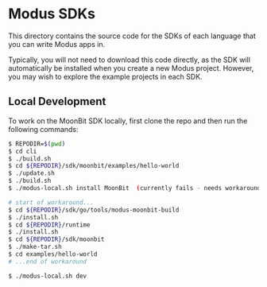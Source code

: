 # Modus SDKs

This directory contains the source code for the SDKs of each language that you can write Modus apps
in.

Typically, you will not need to download this code directly, as the SDK will automatically be
installed when you create a new Modus project. However, you may wish to explore the example projects
in each SDK.

## Local Development

To work on the MoonBit SDK locally, first clone the repo and then run the following commands:

```bash
$ REPODIR=$(pwd)
$ cd cli
$ ./build.sh
$ cd ${REPODIR}/sdk/moonbit/examples/hello-world
$ ./update.sh
$ ./build.sh
$ ./modus-local.sh install MoonBit  (currently fails - needs workaround)

# start of workaround...
$ cd ${REPODIR}/sdk/go/tools/modus-moonbit-build
$ ./install.sh
$ cd ${REPODIR}/runtime
$ ./install.sh
$ cd ${REPODIR}/sdk/moonbit
$ ./make-tar.sh
$ cd examples/hello-world
# ...end of workaround

$ ./modus-local.sh dev
```
